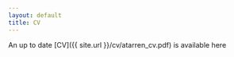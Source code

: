 ```yaml
---
layout: default
title: CV
---
```

<p markdown="1">An up to date [CV]({{ site.url }}/cv/atarren_cv.pdf) is available here </p>
